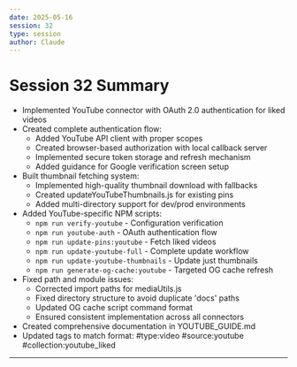 ```yaml
---
date: 2025-05-16
session: 32
type: session
author: Claude
---
```


# Session 32 Summary

- Implemented YouTube connector with OAuth 2.0 authentication for liked videos
- Created complete authentication flow:
  - Added YouTube API client with proper scopes
  - Created browser-based authorization with local callback server
  - Implemented secure token storage and refresh mechanism
  - Added guidance for Google verification screen setup
- Built thumbnail fetching system:
  - Implemented high-quality thumbnail download with fallbacks
  - Created updateYouTubeThumbnails.js for existing pins
  - Added multi-directory support for dev/prod environments
- Added YouTube-specific NPM scripts:
  - `npm run verify-youtube` - Configuration verification
  - `npm run youtube-auth` - OAuth authentication flow
  - `npm run update-pins:youtube` - Fetch liked videos
  - `npm run update-youtube-full` - Complete update workflow
  - `npm run update-youtube-thumbnails` - Update just thumbnails
  - `npm run generate-og-cache:youtube` - Targeted OG cache refresh
- Fixed path and module issues:
  - Corrected import paths for mediaUtils.js
  - Fixed directory structure to avoid duplicate 'docs' paths
  - Updated OG cache script command format
  - Ensured consistent implementation across all connectors
- Created comprehensive documentation in YOUTUBE_GUIDE.md
- Updated tags to match format: #type:video #source:youtube #collection:youtube_liked

---
